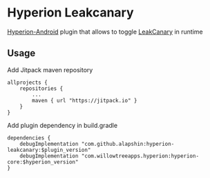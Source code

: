 # Hyperion Leakcanary

[Hyperion-Android][1] plugin that allows to toggle [LeakCanary][2] in runtime

[1]: https://github.com/willowtreeapps/Hyperion-Android
[2]: https://github.com/square/leakcanary/

## Usage
Add Jitpack maven repository
```
allprojects {
    repositories {
        ...
        maven { url "https://jitpack.io" }
    }
}
```

Add plugin dependency in build.gradle
```
dependencies {
    debugImplementation "com.github.alapshin:hyperion-leakcanary:$plugin_version"
    debugImplementation "com.willowtreeapps.hyperion:hyperion-core:$hyperion_version"
}
```
